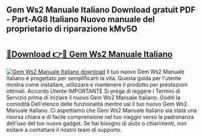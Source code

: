 ## Gem Ws2 Manuale Italiano Download gratuit PDF - Part-AG8 Italiano Nuovo manuale del proprietario di riparazione kMv5O

# <h2><a href="http://df9rax.blite.top/?on=Gem+Ws2+Manuale+Italiano">🔗Download 👉🔴 Gem Ws2 Manuale Italiano</a></h2>

[![Gem Ws2 Manuale Italiano download](https://i.imgur.com/lujVjoI.png)](http://df9rax.blite.top/?on=Gem+Ws2+Manuale+Italiano)
Il tuo nuovo Gem Ws2 Manuale Italiano è progettato per semplificarti la vita. Questa guida per l'utente mostra come installare, utilizzare e mantenere il prodotto per prestazioni ottimali. Accordo Utente IMPORTANTE Si prega di leggere i Termini di Servizio prima di iniziare il nuovo Gem Ws2 Manuale Italiano. Goditi la comodità Dell'elenco delle funzionalità mentre usi il tuo nuovo Gem Ws2 Manuale Italiano. Ci aspettiamo che Gem Ws2 Manuale Italiano sia stata una risorsa chiara e di facile comprensione nel tuo viaggio verso la padronanza dell'uso del tuo nuovo gadget. Se hai bisogno di aiuto o chiarimenti, non esitare a contattare il nostro team di supporto.
